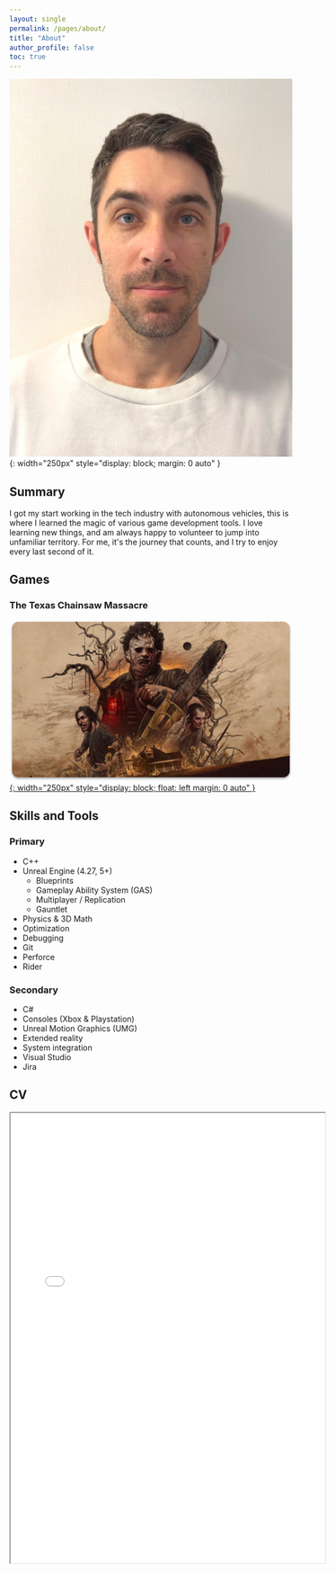 ```yaml
---
layout: single
permalink: /pages/about/
title: "About"
author_profile: false
toc: true
---
```

![About photo](/assets/images/about-photo.jpeg){: width="250px" style="display: block; margin: 0 auto" }
## Summary
I got my start working in the tech industry with autonomous vehicles, this is where I learned the magic of various game development tools. 
I love learning new things, and am always happy to volunteer to jump into unfamiliar territory. 
For me, it's the journey that counts, and I try to enjoy every last second of it.

## Games
### The Texas Chainsaw Massacre
[![TCM image](/assets/images/TCM_image.png){: width="250px" style="display: block; float: left margin: 0 auto" }](https://www.txchainsawgame.com)

## Skills and Tools
### Primary
- C++
- Unreal Engine (4.27, 5+)
    - Blueprints
    - Gameplay Ability System (GAS)
    - Multiplayer / Replication
    - Gauntlet
- Physics & 3D Math
- Optimization
- Debugging
- Git
- Perforce
- Rider

### Secondary
- C# 
- Consoles (Xbox & Playstation)
- Unreal Motion Graphics (UMG)
- Extended reality
- System integration
- Visual Studio
- Jira

## CV
<iframe
    src="/assets/docs/Kurt_Waage_Resume.pdf"
    title="Kurt Waage Resume"
    height="800"
    width="560">
</iframe>

